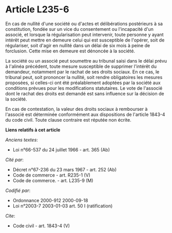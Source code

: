 # Article L235-6

En cas de nullité d'une société ou d'actes et délibérations postérieurs à sa constitution, fondée sur un vice du consentement
ou l'incapacité d'un associé, et lorsque la régularisation peut intervenir, toute personne y ayant intérêt peut mettre en
demeure celui qui est susceptible de l'opérer, soit de régulariser, soit d'agir en nullité dans un délai de six mois à peine
de forclusion. Cette mise en demeure est dénoncée à la société. 

La société ou un associé peut soumettre au tribunal saisi dans le délai prévu à l'alinéa précédent, toute mesure susceptible
de supprimer l'intérêt du demandeur, notamment par le rachat de ses droits sociaux. En ce cas, le tribunal peut, soit
prononcer la nullité, soit rendre obligatoires les mesures proposées, si celles-ci ont été préalablement adoptées par la
société aux conditions prévues pour les modifications statutaires. Le vote de l'associé dont le rachat des droits est demandé
est sans influence sur la décision de la société. 

En cas de contestation, la valeur des droits sociaux à rembourser à l'associé est déterminée conformément aux dispositions de
l'article 1843-4 du code civil. Toute clause contraire est réputée non écrite.

**Liens relatifs à cet article**

_Anciens textes_:

  - Loi n°66-537 du 24 juillet 1966 - art. 365 (Ab)

_Cité par_:

  - Décret n°67-236 du 23 mars 1967 - art. 252 (Ab)
  - Code de commerce - art. R235-1 (V)
  - Code de commerce. - art. L235-9 (M)

_Codifié par_:

  - Ordonnance 2000-912 2000-09-18
  - Loi n°2003-7 2003-01-03 art. 50 I (ratification)

_Cite_:

  - Code civil - art. 1843-4 (V)
